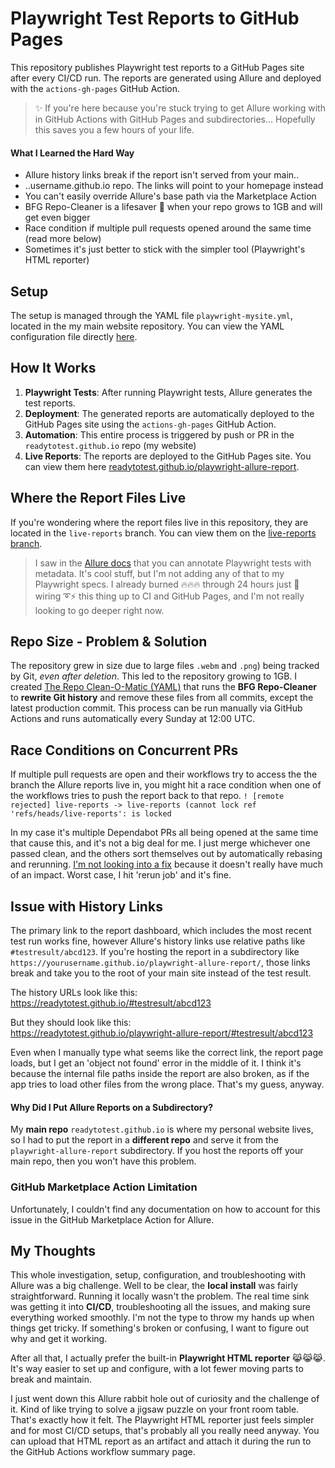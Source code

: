 # Playwright Test Reports to GitHub Pages

This repository publishes Playwright test reports to a GitHub Pages site after every CI/CD run. The reports are generated using Allure and deployed with the `actions-gh-pages` GitHub Action.

> ✨ If you're here because you're stuck trying to get Allure working with in GitHub Actions with GitHub Pages and subdirectories... Hopefully this saves you a few hours of your life.

#### What I Learned the Hard Way
- Allure history links break if the report isn't served from your main..
- ..username.github.io repo. The links will point to your homepage instead
- You can't easily override Allure's base path via the Marketplace Action
- BFG Repo-Cleaner is a lifesaver 🛟 when your repo grows to 1GB and will get even bigger
- Race condition if multiple pull requests opened around the same time (read more below)
- Sometimes it's just better to stick with the simpler tool (Playwright's HTML reporter)

## Setup

The setup is managed through the YAML file `playwright-mysite.yml`, located in the my main website repository. You can view the YAML configuration file directly [here](https://github.com/readytotest/readytotest.github.io/blob/main/.github/workflows/playwright-mysite.yml).

## How It Works

1. **Playwright Tests**: After running Playwright tests, Allure generates the test reports.
2. **Deployment**: The generated reports are automatically deployed to the GitHub Pages site using the `actions-gh-pages` GitHub Action.
3. **Automation**: This entire process is triggered by push or PR in the `readytotest.github.io` repo (my website)
4. **Live Reports**: The reports are deployed to the GitHub Pages site. You can view them here [readytotest.github.io/playwright-allure-report](https://readytotest.github.io/playwright-allure-report/).

## Where the Report Files Live

If you're wondering where the report files live in this repository, they are located in the `live-reports` branch. You can view them on the [live-reports branch](https://github.com/readytotest/playwright-allure-report/tree/live-reports).

> I saw in the [Allure docs](https://allurereport.org/docs/playwright/#writing-tests) that you can annotate Playwright tests with metadata. It's cool stuff, but I'm not adding any of that to my Playwright specs. I already burned 🔥🔥🔥 through 24 hours just 🔌 wiring ➰⚡ this thing up to CI and GitHub Pages, and I'm not really looking to go deeper right now.

## Repo Size - Problem & Solution

The repository grew in size due to large files `.webm` and `.png`) being tracked by Git, _even after deletion_. This led to the repository growing to 1GB. I created [The Repo Clean-O-Matic (YAML)](https://github.com/readytotest/playwright-allure-report/blob/main/.github/workflows/repo-clean-o-matic.yml) that runs the **BFG Repo-Cleaner** to **rewrite Git history** and remove these files from all commits, except the latest production commit. This process can be run manually via GitHub Actions and runs automatically every Sunday at 12:00 UTC.

## Race Conditions on Concurrent PRs

If multiple pull requests are open and their workflows try to access the the branch the Allure reports live in, you might hit a race condition when one of the workflows tries to push the report back to that repo. `! [remote rejected] live-reports -> live-reports (cannot lock ref 'refs/heads/live-reports': is locked`

In my case it's multiple Dependabot PRs all being opened at the same time that cause this, and it's not a big deal for me. I just merge whichever one passed clean, and the others sort themselves out by automatically rebasing and rerunning. [I'm not looking into a fix](http://readytotest.github.io/html/philosophy.htm#wont-do) because it doesn't really have much of an impact.  Worst case, I hit 'rerun job' and it's fine.

## Issue with History Links

The primary link to the report dashboard, which includes the most recent test run works fine, however Allure's history links use relative paths like `#testresult/abcd123`. If you're hosting the report in a subdirectory like `https://yourusername.github.io/playwright-allure-report/`, those links break and take you to the root of your main site instead of the test result.

The history URLs look like this:  
https://readytotest.github.io/#testresult/abcd123

But they should look like this:  
https://readytotest.github.io/playwright-allure-report/#testresult/abcd123

Even when I manually type what seems like the correct link, the report page loads, but I get an 'object not found' error in the middle of it. I think it's because the internal file paths inside the report are also broken, as if the app tries to load other files from the wrong place. That's my guess, anyway.

#### Why Did I Put Allure Reports on a Subdirectory?

My **main repo** `readytotest.github.io` is where my personal website lives, so I had to put the report in a **different repo** and serve it from the `playwright-allure-report` subdirectory. If you host the reports off your main repo, then you won't have this problem.

### GitHub Marketplace Action Limitation

Unfortunately, I couldn't find any documentation on how to account for this issue in the GitHub Marketplace Action for Allure.

## My Thoughts

This whole investigation, setup, configuration, and troubleshooting with Allure was a big challenge. Well to be clear, the **local install** was fairly straightforward. Running it locally wasn't the problem. The real time sink was getting it into **CI/CD**, troubleshooting all the issues, and making sure everything worked smoothly. I'm not the type to throw my hands up when things get tricky. If something's broken or confusing, I want to figure out why and get it working.

After all that, I actually prefer the built-in **Playwright HTML reporter** 😹😹😹. It's way easier to set up and configure, with a lot fewer moving parts to break and maintain. 

I just went down this Allure rabbit hole out of curiosity and the challenge of it. Kind of like trying to solve a jigsaw puzzle on your front room table. That's exactly how it felt. The Playwright HTML reporter just feels simpler and for most CI/CD setups, that's probably all you really need anyway. You can upload that HTML report as an artifact and attach it during the run to the GitHub Actions workflow summary page.

